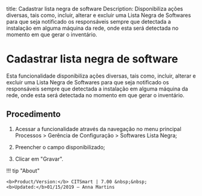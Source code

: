 title: Cadastrar lista negra de software
Description: Disponibiliza ações diversas, tais como, incluir, alterar e excluir uma Lista Negra de Softwares para que seja notificado os responsáveis sempre que detectada a instalação em alguma máquina da rede, onde esta será detectada no momento em que gerar o inventário.
# Cadastrar lista negra de software

Esta funcionalidade disponibiliza ações diversas, tais como, incluir, alterar e
excluir uma Lista Negra de Softwares para que seja notificado os responsáveis
sempre que detectada a instalação em alguma máquina da rede, onde esta será
detectada no momento em que gerar o inventário.

Procedimento
------------

1.  Acessar a funcionalidade através da navegação no menu principal Processos \>
    Gerência de Configuração \> Softwares Lista Negra;

2.  Preencher o campo disponibilizado;

3.  Clicar em "Gravar".


!!! tip "About"

    <b>Product/Version:</b> CITSmart | 7.00 &nbsp;&nbsp;
    <b>Updated:</b>01/15/2019 – Anna Martins

